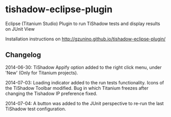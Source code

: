 tishadow-eclipse-plugin
=======================

Eclipse (Titanium Studio) Plugin to run TiShadow tests and display results on JUnit View

Installation instructions on http://gzunino.github.io/tishadow-eclipse-plugin/

Changelog
---------
2014-06-30: TiShadow Appify option added to the right click menu, under 'New' (Only for Titanium projects).

2014-07-03: Loading indicator added to the run tests functionality. Icons of the TiShadow Toolbar modified. 
	    Bug in which Titanium freezes after changing the Tishadow IP preference fixed.

2014-07-04: A button was added to the JUnit perspective to re-run the last TiShadow test configuration.
